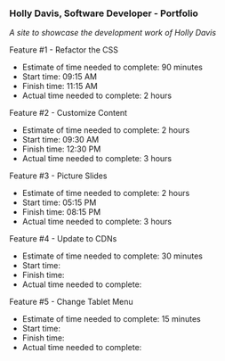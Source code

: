 ### Holly Davis, Software Developer - Portfolio

*A site to showcase the development work of Holly Davis*

Feature #1 - Refactor the CSS
- Estimate of time needed to complete: 90 minutes
- Start time: 09:15 AM
- Finish time: 11:15 AM
- Actual time needed to complete: 2 hours

Feature #2 - Customize Content
- Estimate of time needed to complete: 2 hours
- Start time: 09:30 AM
- Finish time: 12:30 PM
- Actual time needed to complete: 3 hours

Feature #3 - Picture Slides
- Estimate of time needed to complete: 2 hours
- Start time: 05:15 PM
- Finish time: 08:15 PM
- Actual time needed to complete: 3 hours

Feature #4 - Update to CDNs
- Estimate of time needed to complete: 30 minutes
- Start time: 
- Finish time: 
- Actual time needed to complete:

Feature #5 - Change Tablet Menu
- Estimate of time needed to complete: 15 minutes
- Start time: 
- Finish time: 
- Actual time needed to complete:

